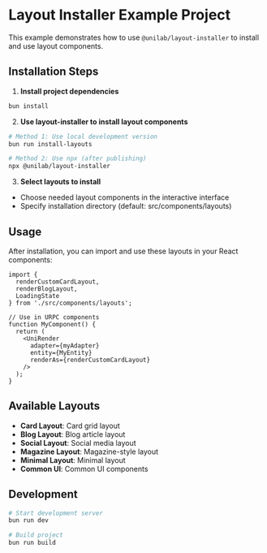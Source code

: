 # Layout Installer Example Project

This example demonstrates how to use `@unilab/layout-installer` to install and use layout components.

## Installation Steps

1. **Install project dependencies**
```bash
bun install
```

2. **Use layout-installer to install layout components**
```bash
# Method 1: Use local development version
bun run install-layouts

# Method 2: Use npx (after publishing)
npx @unilab/layout-installer
```

3. **Select layouts to install**
- Choose needed layout components in the interactive interface
- Specify installation directory (default: src/components/layouts)

## Usage

After installation, you can import and use these layouts in your React components:

```tsx
import { 
  renderCustomCardLayout,
  renderBlogLayout,
  LoadingState 
} from './src/components/layouts';

// Use in URPC components
function MyComponent() {
  return (
    <UniRender 
      adapter={myAdapter}
      entity={MyEntity}
      renderAs={renderCustomCardLayout}
    />
  );
}
```

## Available Layouts

- **Card Layout**: Card grid layout
- **Blog Layout**: Blog article layout  
- **Social Layout**: Social media layout
- **Magazine Layout**: Magazine-style layout
- **Minimal Layout**: Minimal layout
- **Common UI**: Common UI components

## Development

```bash
# Start development server
bun run dev

# Build project
bun run build
``` 